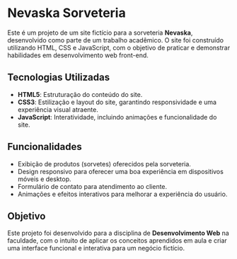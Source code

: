 # Nevaska Sorveteria

Este é um projeto de um site fictício para a sorveteria **Nevaska**, desenvolvido como parte de um trabalho acadêmico. O site foi construído utilizando HTML, CSS e JavaScript, com o objetivo de praticar e demonstrar habilidades em desenvolvimento web front-end.

## Tecnologias Utilizadas

- **HTML5**: Estruturação do conteúdo do site.
- **CSS3**: Estilização e layout do site, garantindo responsividade e uma experiência visual atraente.
- **JavaScript**: Interatividade, incluindo animações e funcionalidade do site.

## Funcionalidades

- Exibição de produtos (sorvetes) oferecidos pela sorveteria.
- Design responsivo para oferecer uma boa experiência em dispositivos móveis e desktop.
- Formulário de contato para atendimento ao cliente.
- Animações e efeitos interativos para melhorar a experiência do usuário.

## Objetivo

Este projeto foi desenvolvido para a disciplina de **Desenvolvimento Web** na faculdade, com o intuito de aplicar os conceitos aprendidos em aula e criar uma interface funcional e interativa para um negócio fictício.
